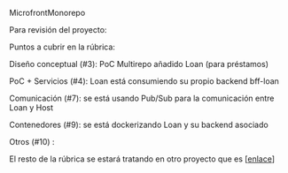 MicrofrontMonorepo

Para revisión del proyecto:

Puntos a cubrir en la rúbrica:

Diseño conceptual (#3): PoC Multirepo añadido Loan (para préstamos)

PoC + Servicios (#4): Loan está consumiendo su propio backend bff-loan

Comunicación (#7): se está usando Pub/Sub para la comunicación entre Loan y Host

Contenedores (#9): se está dockerizando Loan y su backend asociado

Otros (#10) :

El resto de la rúbrica se estará tratando en otro proyecto que es [[enlace](https://github.com/diegofisi/microfront-multirepo)]
